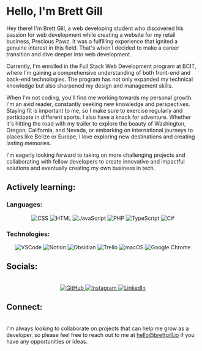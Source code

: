 # Hello, I'm Brett Gill

Hey there! I'm Brett Gill, a web developing student who discovered his passion for web development while creating a website for my retail business, Precious Pawz. It was a fulfilling experience that ignited a genuine interest in this field. That's when I decided to make a career transition and dive deeper into web development.

Currently, I'm enrolled in the Full Stack Web Development program at BCIT, where I'm gaining a comprehensive understanding of both front-end and back-end technologies. The program has not only expanded my technical knowledge but also sharpened my design and management skills.

When I'm not coding, you'll find me working towards my personal growth. I'm an avid reader, constantly seeking new knowledge and perspectives. Staying fit is important to me, so I make sure to exercise regularly and participate in different sports. I also have a knack for adventure. Whether it's hitting the road with my trailer to explore the beauty of Washington, Oregon, California, and Nevada, or embarking on international journeys to places like Belize or Europe, I love exploring new destinations and creating lasting memories.

I'm eagerly looking forward to taking on more challenging projects and collaborating with fellow developers to create innovative and impactful solutions and eventually creating my own business in tech.

## Actively learning:

### Languages:

<div align="center">
  <img src="https://img.shields.io/badge/CSS3-000000?style=for-the-badge&logo=css3&logoColor=white" alt="CSS">
  <img src="https://img.shields.io/badge/HTML5-000000?style=for-the-badge&logo=html5&logoColor=white" alt="HTML">
  <img src="https://img.shields.io/badge/JavaScript-000000?style=for-the-badge&logo=javascript&logoColor=white" alt="JavaScript">
  <img src="https://img.shields.io/badge/PHP-000000?style=for-the-badge&logo=php&logoColor=white" alt="PHP">
  <img src="https://img.shields.io/badge/TypeScript-000000?style=for-the-badge&logo=typescript&logoColor=white" alt="TypeScript">
  <img src="https://img.shields.io/badge/C%23-000000?style=for-the-badge&logo=c-sharp&logoColor=white" alt="C#">
</div>

### Technologies:

<div align="center">
    <img src="https://img.shields.io/badge/VSCode-000000?style=for-the-badge&logo=visual-studio-code&logoColor=white" alt="VSCode">
    <img src="https://img.shields.io/badge/Notion-000000?style=for-the-badge&logo=notion&logoColor=white" alt="Notion">
    <img src="https://img.shields.io/badge/Obsidian-000000?style=for-the-badge&logo=obsidian&logoColor=white" alt="Obsidian">
    <img src="https://img.shields.io/badge/Trello-000000?style=for-the-badge&logo=trello&logoColor=white" alt="Trello">
    <img src="https://img.shields.io/badge/macOS-000000?style=for-the-badge&logo=apple&logoColor=white" alt="macOS">
    <img src="https://img.shields.io/badge/Google_Chrome-000000?style=for-the-badge&logo=google-chrome&logoColor=white" alt="Google Chrome">
</div>

## Socials:

<br>
<div align="center">
  <span>
    <a href="https://www.facebook.com/brett.gill.986">
      <img src="https://img.shields.io/badge/GitHub-000000?style=for-the-badge&logo=github&logoColor=white" alt="GitHub">
    </a>
  </span>
  <span>
    <a href="https://www.instagram.com/bstevieg/">
      <img src="https://img.shields.io/badge/Instagram-000000?style=for-the-badge&logo=instagram&logoColor=white" alt="Instagram">
    </a>
  </span>
  <span>
    <a href="https://www.linkedin.com/in/thebrettgill/">
      <img src="https://img.shields.io/badge/LinkedIn-000000?style=for-the-badge&logo=linkedin&logoColor=white" alt="LinkedIn">
    </a>
  </span>
</div>

## Connect:

<br>I'm always looking to collaborate on projects that can help me grow as a developer, so please feel free to reach out to me at hello@brettgill.io if you have any opportunities or ideas.


